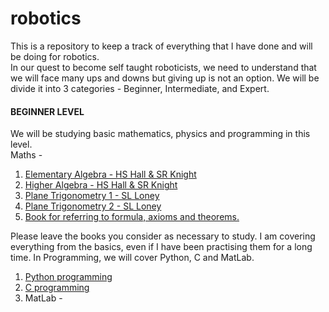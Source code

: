 # robotics
This is a repository to keep a track of everything that I have done and will be doing for robotics.<br>
In our quest to become self taught roboticists, we need to understand that we will face many ups and downs but giving up is not an option. We will be divide it into 3 categories - Beginner, Intermediate, and Expert.

<h4><b>BEGINNER LEVEL</b></h4>
We will be studying basic mathematics, physics and programming in this level.
<br>Maths -<br>
<ol> <li><a href="https://www.amazon.in/Elementary-Algebra-Schools-Hall-Knight-dp-9388127463/dp/9388127463/ref=dp_ob_title_bk">Elementary Algebra - HS Hall & SR Knight</a></li>
<li><a href="https://www.amazon.in/HIGHER-ALGEBRA-Hall-Knight/dp/9388127315/ref=d_pd_sbs_sccl_3_3/259-6806320-4739616?pd_rd_w=Onwer&content-id=amzn1.sym.fdedbc61-3064-4c21-85ae-8ccd58c778a7&pf_rd_p=fdedbc61-3064-4c21-85ae-8ccd58c778a7&pf_rd_r=R4C1NDJ1WGVDT9V58X09&pd_rd_wg=n9MiX&pd_rd_r=7b009726-b300-4aa1-9d62-ea2e4061f2d2&pd_rd_i=9388127315&psc=1">Higher Algebra - HS Hall & SR Knight</a></li>
<li><a href="https://www.amazon.in/PLANE-TRIGONOMETRY-Part-1-SL-Loney/dp/9388127293/ref=pd_bxgy_img_sccl_1/259-6806320-4739616?pd_rd_w=5wrbq&content-id=amzn1.sym.2f895d58-7662-42b2-9a98-3a18d26bef33&pf_rd_p=2f895d58-7662-42b2-9a98-3a18d26bef33&pf_rd_r=ZZFW1GXFM641KWT7S1JP&pd_rd_wg=iFuYA&pd_rd_r=8d11ac61-06d5-467a-891d-e4b3499a26b0&pd_rd_i=9388127293&psc=1">Plane Trigonometry 1 - SL Loney</a></li>
  <li><a href="https://www.amazon.in/Plane-Trigonometry-Part-Analytical-2016/dp/9351448274/ref=sr_1_3?crid=29Q8VQZX0KEK1&keywords=PLANE+TRIGONOMETRY+Part-2&qid=1698580424&s=books&sprefix=plane+trigonometry+part-2%2Cstripbooks%2C189&sr=1-3">Plane Trigonometry 2 - SL Loney</a></li>
  <li><a href="https://www.amazon.in/Synopsis-Elementary-Results-Applied-Mathematics/dp/935402355X/ref=sr_1_3?crid=3HRF236B32J1W&keywords=a+synopsis+of+elementary+results+in+pure+mathematics&nsdOptOutParam=true&qid=1696050581&sprefix=a+synopsis+of+elementary+results+in+pure+mathematics%2Caps%2C272&sr=8-3">Book for referring to formula, axioms and theorems.</a></li>
</ol>
Please leave the books you consider as necessary to study. I am covering everything from the basics, even if I have been practising them for a long time.
In Programming, we will cover Python, C and MatLab.<br>
<ol><li><a href="https://www.youtube.com/playlist?list=PL-osiE80TeTskrapNbzXhwoFUiLCjGgY7">Python programming</a></li>
<li><a href="https://beej.us/guide/bgc/html/#manual-memory-allocation">C programming</a></li>
<li>MatLab - </li>
